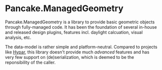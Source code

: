 # Pancake.ManagedGeometry

Pancake.ManagedGeometry is a library to provide basic geometric objects through fully-managed code. It has been the foundation of several in-house and released design plugins, features incl. daylight calcuation, visual analysis, etc. 

The data-model is rather simple and platform-neutral. Compared to projects like [Hypar](https://github.com/hypar-io/Elements), this library doesn't provide much *advanced* features and has very few support on (de)serialization, which is deemed to be the reponsibility of the caller.
